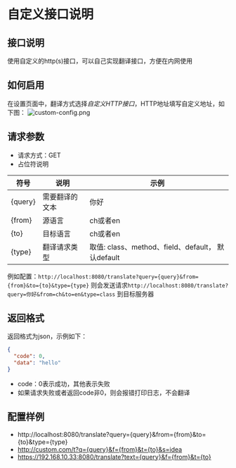 # 自定义接口说明
## 接口说明
使用自定义的http(s)接口，可以自己实现翻译接口，方便在内网使用

## 如何启用
在设置页面中，翻译方式选择*自定义HTTP接口*，HTTP地址填写自定义地址，如下图：
![custom-config.png](jpg/custom-config.png)

## 请求参数
- 请求方式：GET
- 占位符说明

| 符号      | 说明      | 示例                                        |
|---------|---------|-------------------------------------------|
| {query} | 需要翻译的文本 | 你好                                        |
| {from}  | 源语言     | ch或者en                                    |
| {to}    | 目标语言    | ch或者en                                    |
| {type}     | 翻译请求类型  | 取值: class、method、field、default， 默认default |

例如配置：`http://localhost:8080/translate?query={query}&from={from}&to={to}&type={type}`
则会发送请求`http://localhost:8080/translate?query=你好&from=ch&to=en&type=class` 到目标服务器

## 返回格式
返回格式为json，示例如下：
```json
{
  "code": 0,
  "data": "hello"
}
```
- code：0表示成功，其他表示失败
- 如果请求失败或者返回code非0，则会报错打印日志，不会翻译

## 配置样例
- http://localhost:8080/translate?query={query}&from={from}&to={to}&type={type}
- http://custom.com/t?q={query}&f={from}&t={to}&s=idea
- https://192.168.10.33:8080/translate?text={query}&f={from}&t={to}

